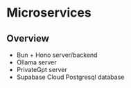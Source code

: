 # Microservices

## Overview

- Bun + Hono server/backend
- Ollama server
- PrivateGpt server
- Supabase Cloud Postgresql database
